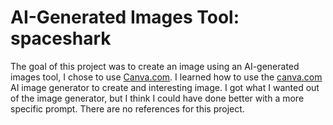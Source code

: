 # AI-Generated Images Tool: spaceshark

The goal of this project was to create an image using an AI-generated images tool, I chose to use [Canva.com](url). 
I learned how to use the [canva.com](url) AI image generator to create and interesting image. 
I got what I wanted out of the image generator, but I think I could have done better with a more 
specific prompt. There are no references for this project.
